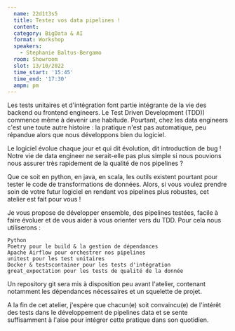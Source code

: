 ```yaml
---
  name: 22d1t3s5
  title: Testez vos data pipelines ! 
  content:
  category: BigData & AI
  format: Workshop
  speakers: 
    - Stephanie Baltus-Bergamo
  room: Showroom
  slot: 13/10/2022
  time_start: '15:45'
  time_end: '17:30'
  ampm: pm
---
```

Les tests unitaires et d'intégration font partie intégrante de la vie des backend ou frontend engineers. Le Test Driven Development (TDD)) commence même à devenir une habitude. Pourtant, chez les data engineers c'est une toute autre histoire : la pratique n'est pas automatique, peu répandue alors que nous développons bien du logiciel.

Le logiciel évolue chaque jour et qui dit évolution, dit introduction de bug ! Notre vie de data engineer ne serait-elle pas plus simple si nous pouvions nous assurer très rapidement de la qualité de nos pipelines ?

Que ce soit en python, en java, en scala, les outils existent pourtant pour tester le code de transformations de données. Alors, si vous voulez prendre soin de votre futur logiciel en rendant vos pipelines plus robustes, cet atelier est fait pour vous !

Je vous propose de développer ensemble, des pipelines testées, facile à faire évoluer et de vous aider à vous orienter vers du TDD. Pour cela nous utiliserons :

    Python
    Poetry pour le build & la gestion de dépendances
    Apache Airflow pour orchestrer nos pipelines
    unitest pour les test unitaires
    Docker & testscontainer pour les tests d'intégration
    great_expectation pour les tests de qualité de la donnée

Un repository git sera mis à disposition peu avant l'atelier, contenant notamment les dépendances nécessaires et un squelette de projet.

A la fin de cet atelier, j'espère que chacun(e) soit convaincu(e) de l'intérêt des tests dans le développement de pipelines data et se sente suffisamment à l'aise pour intégrer cette pratique dans son quotidien.
